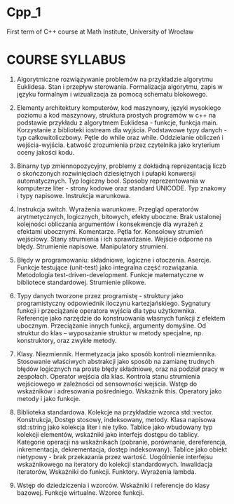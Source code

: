 Cpp_1
=====

First term of C++ course at Math Institute,  University of Wrocław

COURSE SYLLABUS 
===============

1. Algorytmiczne rozwiązywanie problemów na przykładzie algorytmu Euklidesa. Stan i przepływ sterowania. Formalizacja algorytmu, zapis w języku formalnym i wizualizacja za pomocą schematu blokowego.

2. Elementy architektury komputerów, kod maszynowy, języki wysokiego poziomu a kod maszynowy, struktura prostych programów w c++ na podstawie przykładu z algorytmem Euklidesa - funkcje, funkcja main. Korzystanie z biblioteki iostream dla wyjścia. Podstawowe typy danych - typ całkowitoliczbowy. Pętle do while oraz while. Oddzielanie obliczeń i wejścia-wyjścia. Łatwość zrozumienia przez czytelnika jako kryterium oceny jakości kodu.

3. Binarny typ zmiennopozycyjny, problemy z dokładną reprezentacją liczb o skończonych rozwinięciach dziesiętnych i pułapki konwersji automatycznych. Typ logiczny bool. Sposoby reprezentowania w komputerze liter - strony kodowe oraz standard UNICODE. Typ znakowy i typy napisowe. Instrukcja warunkowa.

4. Instrukcja switch. Wyrażenia warunkowe. Przegląd operatorów arytmetycznych, logicznych, bitowych, efekty uboczne. Brak ustalonej kolejności obliczania argumentów i konsekwencje dla wyrażeń z efektami ubocznymi. Komentarze. Pętla for. Konsolowy strumień wejściowy. Stany strumienia i ich sprawdzanie. Wejście odporne na błędy. Strumienie napisowe. Manipulatory strumieni.

5. Błędy w programowaniu: składniowe, logiczne i otoczenia. Asercje. Funkcje testujące (unit-test) jako integralna część rozwiązania. Metodologia test-driven-development. Funkcje matematyczne w bibliotece standardowej. Strumienie plikowe.

6. Typy danych tworzone przez programistę - struktury jako programistyczny odpowiednik iloczynu kartezjańskiego. Sygnatury funkcji i przeciążanie operatora wyjścia dla typu użytkownika. Referencje jako narzędzie do konstruowania własnych funkcji z efektem ubocznym. Przeciążanie innych funkcji, argumenty domyślne. Od struktur do klas – wyposażanie struktur w metody specjalne, np. konstruktory, oraz zwykłe metody.

7. Klasy. Niezmiennik. Hermetyzacja jako sposób kontroli niezmiennika. Stosowanie właściwych abstrakcji jako sposób na zamianę trudnych błędów logicznych na proste błędy składniowe, oraz na podział pracy w zespołach. Operator wejścia dla klas. Kontrola stanu strumienia wejściowego w zależności od sensowności wejścia. Wstęp do wskaźników i adresowania pośredniego. Wskaźnik this. Operatory jako metody i jako funkcje.

8. Biblioteka standardowa. Kolekcje na przykładzie wzorca std::vector. Konstrukcja, Dostęp stosowy, indeksowany, metody. Klasa napisowa std::string jako kolekcja liter i nie tylko. Tablice jako wbudowany typ kolekcji elementów, wskaźniki jako interfejs dostępu do tablicy. Kategorie operacji na wskaźnikach (pobranie, porównanie, dereferencja, inkrementacja, dekrementacja, dostęp indeksowany). Tablice jako obiekt nietypowy - brak przekazania przez wartość. Uogólnienie interfejsu wskaźnikowego na iteratory do kolekcji standardowych. Inwalidacja iteratorów, Wskaźniki do funkcji. Funktory. Wyrażenia lambda.

9. Wstęp do dziedziczenia i wzorców. Wskaźniki i referencje do klasy bazowej. Funkcje wirtualne. Wzorce funkcji.
